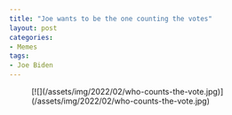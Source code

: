 ```yaml
---
title: "Joe wants to be the one counting the votes"
layout: post
categories:
- Memes
tags:
- Joe Biden
---
```


<figure class="wp-block-image size-full">[![](/assets/img/2022/02/who-counts-the-vote.jpg)](/assets/img/2022/02/who-counts-the-vote.jpg)</figure>
